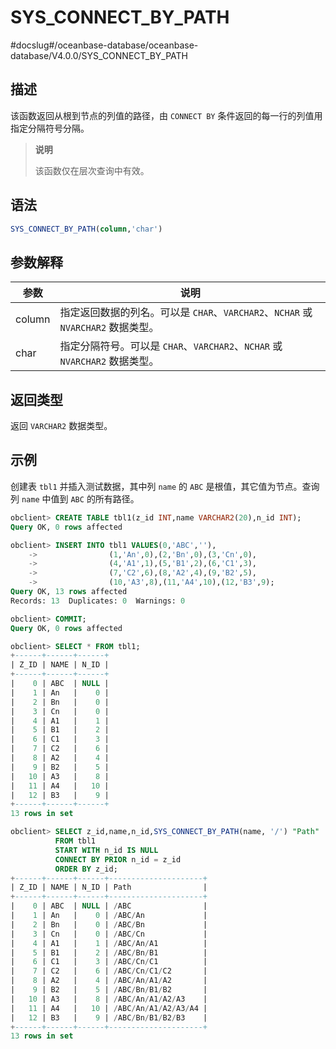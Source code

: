 SYS_CONNECT_BY_PATH 
========================================
#docslug#/oceanbase-database/oceanbase-database/V4.0.0/SYS_CONNECT_BY_PATH


描述 
-----------------------

该函数返回从根到节点的列值的路径，由 `CONNECT BY` 条件返回的每一行的列值用指定分隔符号分隔。
>**说明**
>
>该函数仅在层次查询中有效。

语法 
-----------------------

```sql
SYS_CONNECT_BY_PATH(column,'char')
```



参数解释 
-------------------------



|   参数   |                             说明                              |
|--------|-------------------------------------------------------------|
| column | 指定返回数据的列名。可以是 `CHAR`、`VARCHAR2`、`NCHAR` 或 `NVARCHAR2` 数据类型。 |
| char   | 指定分隔符号。可以是 `CHAR`、`VARCHAR2`、`NCHAR` 或 `NVARCHAR2` 数据类型。    |



返回类型 
-------------------------

返回 `VARCHAR2` 数据类型。

示例 
-----------------------

创建表 `tbl1` 并插入测试数据，其中列 `name` 的 `ABC` 是根值，其它值为节点。查询列 `name` 中值到 `ABC` 的所有路径。

```sql
obclient> CREATE TABLE tbl1(z_id INT,name VARCHAR2(20),n_id INT);
Query OK, 0 rows affected 

obclient> INSERT INTO tbl1 VALUES(0,'ABC',''),
    ->                (1,'An',0),(2,'Bn',0),(3,'Cn',0),
    ->                (4,'A1',1),(5,'B1',2),(6,'C1',3),
    ->                (7,'C2',6),(8,'A2',4),(9,'B2',5),
    ->                (10,'A3',8),(11,'A4',10),(12,'B3',9);
Query OK, 13 rows affected 
Records: 13  Duplicates: 0  Warnings: 0

obclient> COMMIT;
Query OK, 0 rows affected 

obclient> SELECT * FROM tbl1;
+------+------+------+
| Z_ID | NAME | N_ID |
+------+------+------+
|    0 | ABC  | NULL |
|    1 | An   |    0 |
|    2 | Bn   |    0 |
|    3 | Cn   |    0 |
|    4 | A1   |    1 |
|    5 | B1   |    2 |
|    6 | C1   |    3 |
|    7 | C2   |    6 |
|    8 | A2   |    4 |
|    9 | B2   |    5 |
|   10 | A3   |    8 |
|   11 | A4   |   10 |
|   12 | B3   |    9 |
+------+------+------+
13 rows in set 

obclient> SELECT z_id,name,n_id,SYS_CONNECT_BY_PATH(name, '/') "Path"
          FROM tbl1 
          START WITH n_id IS NULL 
          CONNECT BY PRIOR n_id = z_id
          ORDER BY z_id;
+------+------+------+---------------------+
| Z_ID | NAME | N_ID | Path                |
+------+------+------+---------------------+
|    0 | ABC  | NULL | /ABC                |
|    1 | An   |    0 | /ABC/An             |
|    2 | Bn   |    0 | /ABC/Bn             |
|    3 | Cn   |    0 | /ABC/Cn             |
|    4 | A1   |    1 | /ABC/An/A1          |
|    5 | B1   |    2 | /ABC/Bn/B1          |
|    6 | C1   |    3 | /ABC/Cn/C1          |
|    7 | C2   |    6 | /ABC/Cn/C1/C2       |
|    8 | A2   |    4 | /ABC/An/A1/A2       |
|    9 | B2   |    5 | /ABC/Bn/B1/B2       |
|   10 | A3   |    8 | /ABC/An/A1/A2/A3    |
|   11 | A4   |   10 | /ABC/An/A1/A2/A3/A4 |
|   12 | B3   |    9 | /ABC/Bn/B1/B2/B3    |
+------+------+------+---------------------+
13 rows in set
```


